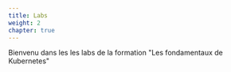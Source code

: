 ```yaml
---
title: Labs 
weight: 2 
chapter: true
---
```


Bienvenu dans les les labs de la formation "Les fondamentaux de Kubernetes"
